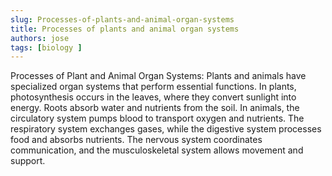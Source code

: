 ```yaml
---
slug: Processes-of-plants-and-animal-organ-systems
title: Processes of plants and animal organ systems
authors: jose 
tags: [biology ]
---
```


<!--truncate-->


Processes of Plant and Animal Organ Systems:
Plants and animals have specialized organ systems that perform essential functions. In plants, photosynthesis occurs in the leaves, where they convert sunlight into energy. Roots absorb water and nutrients from the soil. In animals, the circulatory system pumps blood to transport oxygen and nutrients. The respiratory system exchanges gases, while the digestive system processes food and absorbs nutrients. The nervous system coordinates communication, and the musculoskeletal system allows movement and support.